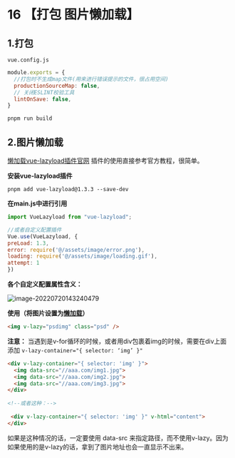 # 16 【打包 图片懒加载】

## 1.打包

`vue.config.js`

```javascript
module.exports = {
  //打包时不生成map文件(用来进行错误提示的文件，很占用空间)
  productionSourceMap: false,
  // 关闭ESLINT校验工具
  lintOnSave: false,
}
```

```shell
pnpm run build
```

## 2.图片懒加载

[懒加载vue-lazyload插件官网](https://www.npmjs.com/package/vue-lazyload)
插件的使用直接参考官方教程，很简单。

**安装vue-lazyload插件**

```shell
pnpm add vue-lazyload@1.3.3 --save-dev
```

**在main.js中进行引用**

```js
import VueLazyload from "vue-lazyload";

//或者自定义配置插件
Vue.use(VueLazyload, {
preLoad: 1.3,
error: require('@/assets/image/error.png'),
loading: require('@/assets/image/loading.gif'),
attempt: 1
})

```

**各个自定义配置属性含义：**

![image-20220720143240479](https://i0.hdslb.com/bfs/album/4f3788e8fd79ec4841143a5824982956f983d9a2.png)

**使用（将图片设置为[懒加载](https://so.csdn.net/so/search?q=懒加载&spm=1001.2101.3001.7020)）**

```html
<img v-lazy="psdimg" class="psd" />
```

**注意：**
当遇到是v-for循环的时候，或者用div包裹着img的时候，需要在div上面添加 `v-lazy-container="{ selector: ‘img’ }"`

```html
<div v-lazy-container="{ selector: 'img' }">
  <img data-src="//aaa.com/img1.jpg">
  <img data-src="//aaa.com/img2.jpg">
  <img data-src="//aaa.com/img3.jpg">  
</div>
  
<!--或者这种：-->
 
 <div v-lazy-container="{ selector: 'img' }" v-html="content">
</div>
```

如果是这种情况的话，一定要使用 data-src 来指定路径，而不使用v-lazy。因为如果使用的是v-lazy的话，拿到了图片地址也会一直显示不出来。

